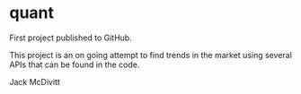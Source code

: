 # quant
First project published to GitHub.

This project is an on going attempt to find trends in the market using several APIs that can be found in the code.

Jack McDivitt